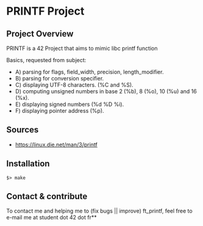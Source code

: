 # PRINTF Project

## Project Overview
PRINTF is a 42 Project that aims to mimic libc printf function

Basics, requested from subject:
* A) parsing for flags, field_width, precision, length_modifier.
* B) parsing for conversion specifier.
* C) displaying UTF-8 characters. (%C and %S).
* D) computing unsigned numbers in base 2 (%b), 8 (%o), 10 (%u) and 16 (%x).
* E) displaying signed numbers (%d %D %i).
* F) displaying pointer address (%p).

## Sources
* https://linux.die.net/man/3/printf

## Installation
```
$> make
```

## Contact & contribute
To contact me and helping me to (fix bugs || improve) ft_printf, feel free to e-mail me at student dot 42 dot fr**
